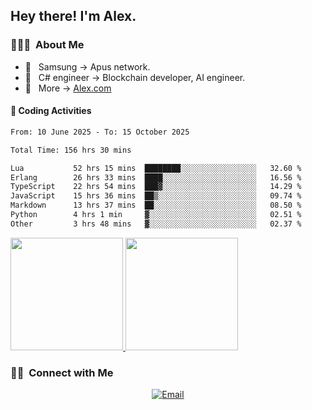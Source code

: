 

<h2> Hey there! I'm Alex.</h2>

<h3> 👨🏻‍💻 &nbsp;About Me </h3>

- 🤔 &nbsp; Samsung -> Apus network.
- 🌱 &nbsp; C# engineer -> Blockchain developer, AI engineer.
- 🔗 &nbsp; More -> [Alex.com](https://alex-yang.netlify.app/)




#### 🔨 Coding Activities



<!--START_SECTION:waka-->

```txt
From: 10 June 2025 - To: 15 October 2025

Total Time: 156 hrs 30 mins

Lua           52 hrs 15 mins  ████████░░░░░░░░░░░░░░░░░   32.60 %
Erlang        26 hrs 33 mins  ████░░░░░░░░░░░░░░░░░░░░░   16.56 %
TypeScript    22 hrs 54 mins  ███▓░░░░░░░░░░░░░░░░░░░░░   14.29 %
JavaScript    15 hrs 36 mins  ██▒░░░░░░░░░░░░░░░░░░░░░░   09.74 %
Markdown      13 hrs 37 mins  ██░░░░░░░░░░░░░░░░░░░░░░░   08.50 %
Python        4 hrs 1 min     ▓░░░░░░░░░░░░░░░░░░░░░░░░   02.51 %
Other         3 hrs 48 mins   ▓░░░░░░░░░░░░░░░░░░░░░░░░   02.37 %
```

<!--END_SECTION:waka-->
<a href="https://github.com/Alex-wuhu">
  <img height="180em" src="https://github-readme-stats.vercel.app/api?username=Alex-wuhu&theme=buefy&show_icons=true" />
  <img height="180em" src="https://github-readme-stats.vercel.app/api/top-langs/?username=Alex-wuhu&theme=buefy&layout=compact" />
</a>


<h3> 🤝🏻 &nbsp;Connect with Me </h3>

<p align="center">
<a href="yanglongwei06@gmail.com"><img alt="Email" src="https://img.shields.io/badge/Email-yanglongwei06@gmail.com-blue?style=flat-square&logo=gmail"></a>
</p>
